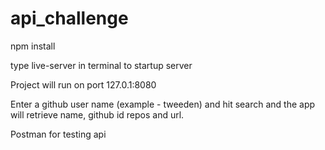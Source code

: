 # api_challenge

npm install

type live-server in terminal to startup server 

Project will run on port 127.0.1:8080

Enter a github user name (example - tweeden) and hit search and the app will retrieve name, github id repos and url.

Postman for testing api
